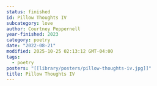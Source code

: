 ```yaml
---
status: finished
id: Pillow Thoughts IV
subcategory: love
author: Courtney Peppernell
year-finished: 2023
category: poetry
date: "2022-08-21"
modified: 2025-10-25 02:13:12 GMT-04:00
tags:
  - poetry
posters: "[[library/posters/pillow-thoughts-iv.jpg]]"
title: Pillow Thoughts IV
---
```

